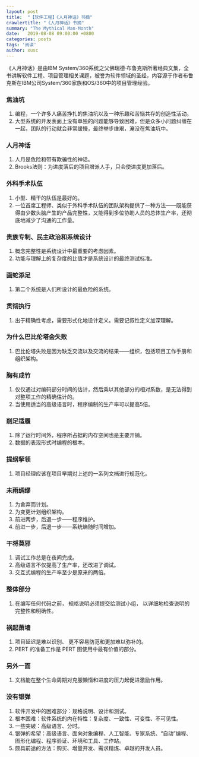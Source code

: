 ```yaml
---
layout: post
title:  "【软件工程】《人月神话》书摘"
crawlertitle: "《人月神话》书摘"
summary: "The Mythical Man-Month"
date:   2019-08-08 09:00:00 +0800
categories: posts
tags: '阅读'
author: xusc
---
```


《人月神话》是由IBM System/360系统之父佛瑞德·布鲁克斯所著经典文集，全书讲解软件工程、项目管理相关课题，被誉为软件领域的圣经，内容源于作者布鲁克斯在IBM公司System/360家族和OS/360中的项目管理经验。

### 焦油坑
1. 编程，一个许多人痛苦挣扎的焦油坑以及一种乐趣和苦恼共存的创造性活动。
2. 大型系统的开发表面上没有单独的问题能够导致困难，但是众多小问题纠缠在一起，团队的行动就会非常缓慢，最终举步维艰，淹没在焦油坑中。

### 人月神话
1. 人月是危险和带有欺骗性的神话。
2. Brooks法则：为进度落后的项目增派人手，只会使进度更加落后。

### 外科手术队伍
1. 小型、精干的队伍是最好的。
2. 一位首席工程师、类似于外科手术队伍的团队架构提供了一种方法——既能获得由少数头脑产生的产品完整性，又能得到多位协助人员的总体生产率，还彻底地减少了沟通的工作量。

### 贵族专制、民主政治和系统设计
1. 概念完整性是系统设计中最重要的考虑因素。
2. 功能与理解上的复杂度的比值才是系统设计的最终测试标准。

### 画蛇添足
1. 第二个系统是人们所设计的最危险的系统。

### 贯彻执行
1. 出于精确性考虑，需要形式化地设计定义。需要记叙性定义加深理解。

### 为什么巴比伦塔会失败
1. 巴比伦塔失败是因为缺乏交流以及交流的结果——组织，包括项目工作手册和组织架构。

### 胸有成竹
1. 仅仅通过对编码部分时间的估计，然后乘以其他部分的相对系数，是无法得到对整项工作的精确估计的。
2. 当使用适当的高级语言时，程序编制的生产率可以提高5倍。

### 削足适履
1. 除了运行时间外，程序所占据的内存空间也是主要开销。
2. 数据的表现形式时编程的根本。

### 提纲挈领
1. 项目经理应该在项目早期对上述的一系列文档进行规范化。

### 未雨绸缪
1. 为舍弃而计划。
2. 为变更计划组织架构。
3. 前进两步，后退一步——程序维护。
4. 前进一步，后退一步——系统熵随时间增加。

### 干将莫邪
1. 调试工作总是在夜间完成。
2. 高级语言不仅提高了生产率，还改进了调试。
3. 交互式编程的生产率至少是原来的两倍。

### 整体部分
1. 在编写任何代码之前， 规格说明必须提交给测试小组， 以详细地检查说明的完整性和明确性。

### 祸起萧墙
1. 项目延迟是难以识别、 更不容易防范和更加难以弥补的。
2. PERT 的准备工作是 PERT 图使用中最有价值的部分。

### 另外一面
1. 文档能在整个生命周期对克服懒惰和进度的压力起促进激励作用。

### 没有银弹
1. 软件开发中的困难部分：规格说明、设计和测试。
2. 根本困难：软件系统的内在特性：复杂度、一致性、可变性、不可见性。
3. 一些突破：高级语言、分时。
4. 银弹的希望：高级语言、面向对象编程、人工智能、专家系统、“自动”编程、图形化编程、程序验证、环境和工具、工作站。
5. 颇具前途的方法：购买、增量开发、需求精炼、卓越的开发人员。
